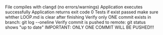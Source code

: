 File compiles with clangd (no errors/warnings)
Application executes successfully
Application returns exit code 0
Tests if exist passed
make sure whther LOOP.md is clear after finishing
Verify only ONE commit exists in branch: git log --oneline
Verify commit is pushed to remote: git status shows "up to date"
IMPORTANT: ONLY ONE COMMIT WILL BE PUSHED!!!